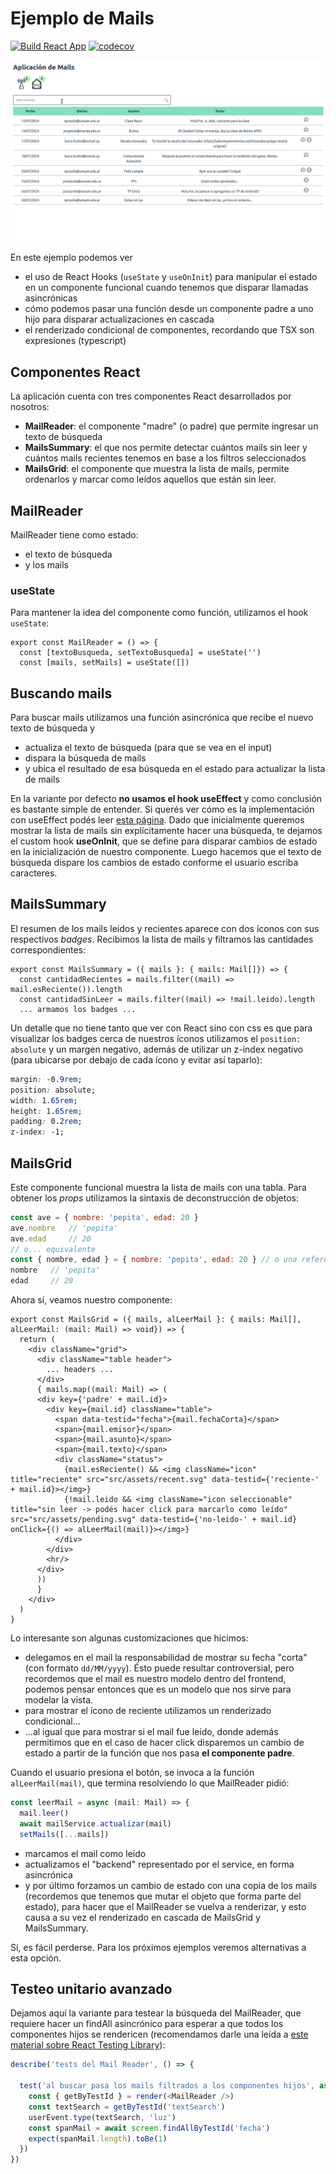 # Ejemplo de Mails

[![Build React App](https://github.com/uqbar-project/eg-mails-react/actions/workflows/build.yml/badge.svg?branch=master)](https://github.com/uqbar-project/eg-mails-react/actions/workflows/build.yml) [![codecov](https://codecov.io/gh/uqbar-project/eg-mails-react/graph/badge.svg?token=KLIY60RFSY)](https://codecov.io/gh/uqbar-project/eg-mails-react)

![demo](./video/demo2024.gif)

En este ejemplo podemos ver

- el uso de React Hooks (`useState` y `useOnInit`) para manipular el estado en un componente funcional cuando tenemos que disparar llamadas asincrónicas
- cómo podemos pasar una función desde un componente padre a uno hijo para disparar actualizaciones en cascada
- el renderizado condicional de componentes, recordando que TSX son expresiones (typescript)

## Componentes React

La aplicación cuenta con tres componentes React desarrollados por nosotros:

- **MailReader**: el componente "madre" (o padre) que permite ingresar un texto de búsqueda
- **MailsSummary**: el que nos permite detectar cuántos mails sin leer y cuántos mails recientes tenemos en base a los filtros seleccionados
- **MailsGrid**: el componente que muestra la lista de mails, permite ordenarlos y marcar como leídos aquellos que están sin leer.

## MailReader

MailReader tiene como estado:

- el texto de búsqueda
- y los mails

### useState

Para mantener la idea del componente como función, utilizamos el hook `useState`:

```tsx
export const MailReader = () => {
  const [textoBusqueda, setTextoBusqueda] = useState('')
  const [mails, setMails] = useState([])
```

## Buscando mails

Para buscar mails utilizamos una función asincrónica que recibe el nuevo texto de búsqueda y

- actualiza el texto de búsqueda (para que se vea en el input)
- dispara la búsqueda de mails
- y ubica el resultado de esa búsqueda en el estado para actualizar la lista de mails

En la variante por defecto **no usamos el hook useEffect** y como conclusión es bastante simple de entender. Si querés ver cómo es la implementación con useEffect podés leer [esta página](./useEffect.md). Dado que inicialmente queremos mostrar la lista de mails sin explícitamente hacer una búsqueda, te dejamos el custom hook **useOnInit**, que se define para disparar cambios de estado en la inicialización de nuestro componente. Luego hacemos que el texto de búsqueda dispare los cambios de estado conforme el usuario escriba caracteres.

## MailsSummary

El resumen de los mails leídos y recientes aparece con dos íconos con sus respectivos _badges_. Recibimos la lista de mails y filtramos las cantidades correspondientes:

```tsx
export const MailsSummary = ({ mails }: { mails: Mail[]}) => {
  const cantidadRecientes = mails.filter((mail) => mail.esReciente()).length
  const cantidadSinLeer = mails.filter((mail) => !mail.leido).length
  ... armamos los badges ...
```

Un detalle que no tiene tanto que ver con React sino con css es que para visualizar los badges cerca de nuestros íconos utilizamos el `position: absolute` y un margen negativo, además de utilizar un z-index negativo (para ubicarse por debajo de cada ícono y evitar así taparlo):

```css
margin: -0.9rem;
position: absolute;
width: 1.65rem;
height: 1.65rem;
padding: 0.2rem;
z-index: -1;
```

## MailsGrid

Este componente funcional muestra la lista de mails con una tabla. Para obtener los _props_ utilizamos la sintaxis de deconstrucción de objetos:

```js
const ave = { nombre: 'pepita', edad: 20 }
ave.nombre   // 'pepita'
ave.edad     // 20
// o... equivalente
const { nombre, edad } = { nombre: 'pepita', edad: 20 } // o una referencia
nombre   // 'pepita'
edad     // 20
```

Ahora sí, veamos nuestro componente:

```tsx
export const MailsGrid = ({ mails, alLeerMail }: { mails: Mail[], alLeerMail: (mail: Mail) => void}) => {
  return (
    <div className="grid">
      <div className="table header">
        ... headers ...
      </div>
      { mails.map((mail: Mail) => (
      <div key={'padre' + mail.id}>
        <div key={mail.id} className="table">
          <span data-testid="fecha">{mail.fechaCorta}</span>
          <span>{mail.emisor}</span>
          <span>{mail.asunto}</span>
          <span>{mail.texto}</span>
          <div className="status">
            {mail.esReciente() && <img className="icon" title="reciente" src="src/assets/recent.svg" data-testid={'reciente-' + mail.id}></img>}
            {!mail.leido && <img className="icon seleccionable" title="sin leer -> podés hacer click para marcarlo como leído" src="src/assets/pending.svg" data-testid={'no-leido-' + mail.id} onClick={() => alLeerMail(mail)}></img>}
          </div>
        </div>
        <hr/>
      </div>
      )) 
      }
    </div>
  )
}
```

Lo interesante son algunas customizaciones que hicimos:

- delegamos en el mail la responsabilidad de mostrar su fecha "corta" (con formato `dd/MM/yyyy`). Ésto puede resultar controversial, pero recordemos que el mail es nuestro modelo dentro del frontend, podemos pensar entonces que es un modelo que nos sirve para modelar la vista.
- para mostrar el ícono de reciente utilizamos un renderizado condicional...
- ...al igual que para mostrar si el mail fue leído, donde además permitimos que en el caso de hacer click disparemos un cambio de estado a partir de la función que nos pasa **el componente padre**.

Cuando el usuario presiona el botón, se invoca a la función `alLeerMail(mail)`, que termina resolviendo lo que MailReader pidió:

```ts
const leerMail = async (mail: Mail) => {
  mail.leer()
  await mailService.actualizar(mail)
  setMails([...mails])
```

- marcamos el mail como leído
- actualizamos el "backend" representado por el service, en forma asincrónica
- y por último forzamos un cambio de estado con una copia de los mails (recordemos que tenemos que mutar el objeto que forma parte del estado), para hacer que el MailReader se vuelva a renderizar, y esto causa a su vez el renderizado en cascada de MailsGrid y MailsSummary.

Sí, es fácil perderse. Para los próximos ejemplos veremos alternativas a esta opción. 

## Testeo unitario avanzado

Dejamos aquí la variante para testear la búsqueda del MailReader, que requiere hacer un findAll asincrónico para esperar a que todos los componentes hijos se rendericen (recomendamos darle una leída a [este material sobre React Testing Library](https://kentcdodds.com/blog/common-mistakes-with-react-testing-library)):

```js
describe('tests del Mail Reader', () => {

  test('al buscar pasa los mails filtrados a los componentes hijos', async () => {
    const { getByTestId } = render(<MailReader />)
    const textSearch = getByTestId('textSearch')
    userEvent.type(textSearch, 'luz')
    const spanMail = await screen.findAllByTestId('fecha')
    expect(spanMail.length).toBe(1)
  })
})
```
